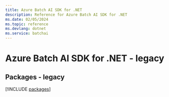 ```yaml
---
title: Azure Batch AI SDK for .NET
description: Reference for Azure Batch AI SDK for .NET
ms.date: 02/05/2024
ms.topic: reference
ms.devlang: dotnet
ms.service: batchai
---
```

# Azure Batch AI SDK for .NET - legacy
## Packages - legacy
[!INCLUDE [packages](batch-ai-index.md)]